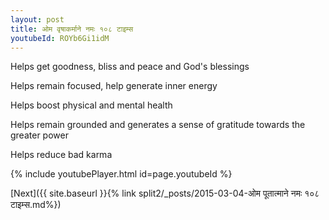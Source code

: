 ```yaml
---
layout: post
title: ओम वृषाकर्माने नमः १०८ टाइम्स
youtubeId: ROYb6Gi1idM
---
```

 
 
Helps get goodness, bliss and peace and God's blessings
 
Helps remain focused, help generate inner energy 
 
Helps boost physical and mental health 
 
Helps remain grounded and generates a sense of gratitude towards the greater power 
 
Helps reduce bad karma
 
 
 
 


{% include youtubePlayer.html id=page.youtubeId %}
 
[Next]({{ site.baseurl }}{% link  split2/_posts/2015-03-04-ओम पूतात्माने नमः १०८ टाइम्स.md%})
 
